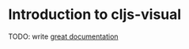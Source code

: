 # Introduction to cljs-visual

TODO: write [great documentation](https://github.com/zuoqin?tab=repositories)
